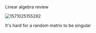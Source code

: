 Linear algebra review

![1571025155282](/home/khiem/.config/Typora/typora-user-images/1571025155282.png)

It's hard for a random matrix to be singular